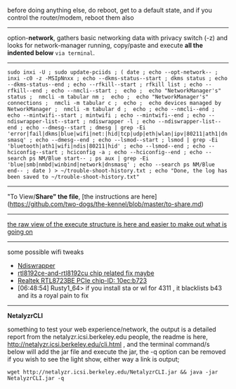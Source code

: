 before doing anything else, do reboot, get to a default state, and if you control the router/modem, reboot them also
***
option-**network**, gathers basic networking data with privacy switch (-z) and looks for network-manager running, copy/paste and execute **all the indented below** `via terminal`.
***
`
sudo inxi -U ;
sudo update-pciids ;
(
 date ;
 echo --opt-network-- ;
 inxi -c0 -z -MSIpNnxx ;
 echo --dkms-status--start ;
 dkms status ;
 echo --dkms-status--end ;
 echo --rfkill--start ;
 rfkill list ;
 echo --rfkill--end ;
 echo --nmcli--start ; 
 echo ; 
 echo "NetworkManager's" status ; 
 nmcli -m tabular nm ; 
 echo ; 
 echo "NetworkManager's" connections ; 
 nmcli -m tabular c ; 
 echo ; 
 echo devices managed by NetworkManager ; 
 nmcli -m tabular d ; 
 echo ; echo --nmcli--end ;
 echo --mintwifi--start ;
 mintwifi ;
 echo --mintwifi--end ;
 echo --ndiswrapper-list--start ;
 ndiswrapper -l ;
 echo --ndiswrapper-list--end ;
 echo --dmesg--start ;
 dmesg | grep -Ei 'error|fail|dkms|blue|wifi|net:|hid|tcp|udp|eth|wlan|ipv|80211|ath1|dnsmasq' ;
 echo --dmesg--end ;
 echo --lsmod--start ;
 lsmod | grep -Ei 'bluetooth|ath1|wifi|ndis|80211|hid' ;
 echo --lsmod--end ;
 echo --hciconfig--start ;
 hciconfig -a ;
 echo --hciconfig--end ;
 echo --search ps NM/Blue start-- ;
 ps aux | grep -Ei 'blue|smb|nmbd|winbind|network|dnsmasq' ;
 echo --search ps NM/Blue end-- ;
 date
) > ~/trouble-shoot-history.txt ;
 echo "Done, the log has been saved to ~/trouble-shoot-history.txt"
`
***
"To View/**Share" the file**, [the instructions are here] (https://github.com/two-dogs/the-kennel/blob/master/to-share.md)
***
[the raw view of the execute structure is here and easier to make out what is going on](https://github.com/two-dogs/the-kennel/raw/master/option-network.md)
***
some possible wifi tweaks
* [Ndiswrapper](https://help.ubuntu.com/community/WifiDocs/Driver/Ndiswrapper)
* [rtl8192ce-and-rtl8192cu chip related fix maybe](http://askubuntu.com/questions/471208/realtek-wireless-adapter-issues-rtl8192ce-and-rtl8192cu)
* [Realtek RTL8723BE PCIe chip-ID: 10ec:b723](http://ubuntuforums.org/showthread.php?t=2205497)
* [06:48:54] Rusty1_64> if you install sta or wl for 4311 , it blacklists b43 and  its a royal pain to fix

***
**NetalyzrCLI**

something to test your web experience/network, the output is a detailed report from the netalyzr.icsi.berkeley.edu people, the readme is here, http://netalyzr.icsi.berkeley.edu/cli.html , and the terminal command/s below will add the jar file and execute the jar, the -q option can be removed if you wish to see the light show, either way a link is output;

`wget http://netalyzr.icsi.berkeley.edu/NetalyzrCLI.jar && java -jar NetalyzrCLI.jar -q`
